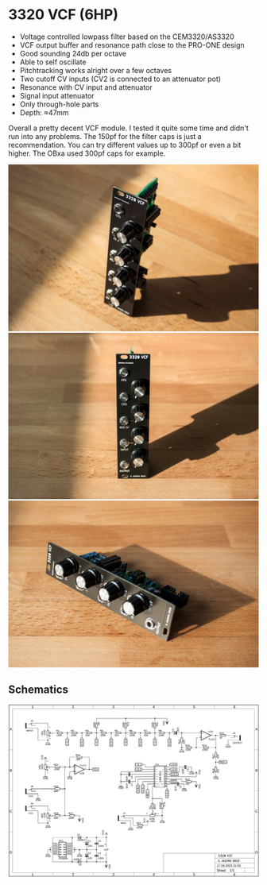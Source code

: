 # 3320 VCF (6HP)

* Voltage controlled lowpass filter based on the CEM3320/AS3320
* VCF output buffer and resonance path close to the PRO-ONE design 
* Good sounding 24db per octave
* Able to self oscillate 
* Pitchtracking works alright over a few octaves
* Two cutoff CV inputs (CV2 is connected to an attenuator pot)
* Resonance with CV input and attenuator
* Signal input attenuator 
* Only through-hole parts
* Depth: ≈47mm

Overall a pretty decent VCF module. I tested it quite some time and didn't run into any problems. The 150pf for the filter caps is just a recommendation. You can try different values up to 300pf or even a bit higher. The OBxa used 300pf caps for example.

![VCF](https://raw.githubusercontent.com/diysynth/EURORACK-MODULES/main/3320%20VCF%20(6HP)/vcf1.jpg)
![VCF](https://raw.githubusercontent.com/diysynth/EURORACK-MODULES/main/3320%20VCF%20(6HP)/vcf3.jpg)
![VCF](https://raw.githubusercontent.com/diysynth/EURORACK-MODULES/main/3320%20VCF%20(6HP)/vcf2.jpg)

## Schematics

![Schematics](https://raw.githubusercontent.com/diysynth/EURORACK-MODULES/main/3320%20VCF%20(6HP)/3320VCFschematic.png)
